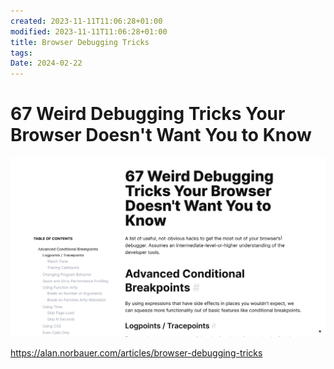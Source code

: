 ```yaml
---
created: 2023-11-11T11:06:28+01:00
modified: 2023-11-11T11:06:28+01:00
title: Browser Debugging Tricks
tags: 
Date: 2024-02-22
---
```


# 67 Weird Debugging Tricks Your Browser Doesn't Want You to Know

![](../_asset/2023-11-11_Browser%20Debugging_image_1.png)

<https://alan.norbauer.com/articles/browser-debugging-tricks>
